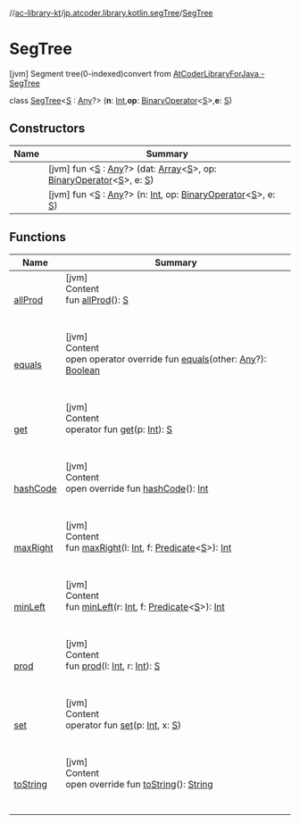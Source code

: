 //[ac-library-kt](../../index.md)/[jp.atcoder.library.kotlin.segTree](../index.md)/[SegTree](index.md)



# SegTree  
 [jvm] Segment tree(0-indexed)convert from [AtCoderLibraryForJava - SegTree](https://github.com/NASU41/AtCoderLibraryForJava/blob/24160d880a5fc6d1caf9b95baa875e47fb568ef3/SegTree/SegTree.java)  
  
class [SegTree](index.md)<[S](index.md) : [Any](https://kotlinlang.org/api/latest/jvm/stdlib/kotlin/-any/index.html)?> (**n**: [Int](https://kotlinlang.org/api/latest/jvm/stdlib/kotlin/-int/index.html),**op**: [BinaryOperator](https://docs.oracle.com/javase/8/docs/api/java/util/function/BinaryOperator.html)<[S](index.md)>,**e**: [S](index.md))   


## Constructors  
  
|  Name|  Summary| 
|---|---|
| [<init>](-init-.md)|  [jvm] fun <[S](index.md) : [Any](https://kotlinlang.org/api/latest/jvm/stdlib/kotlin/-any/index.html)?> [<init>](-init-.md)(dat: [Array](https://kotlinlang.org/api/latest/jvm/stdlib/kotlin/-array/index.html)<[S](index.md)>, op: [BinaryOperator](https://docs.oracle.com/javase/8/docs/api/java/util/function/BinaryOperator.html)<[S](index.md)>, e: [S](index.md))   <br>
| [<init>](-init-.md)|  [jvm] fun <[S](index.md) : [Any](https://kotlinlang.org/api/latest/jvm/stdlib/kotlin/-any/index.html)?> [<init>](-init-.md)(n: [Int](https://kotlinlang.org/api/latest/jvm/stdlib/kotlin/-int/index.html), op: [BinaryOperator](https://docs.oracle.com/javase/8/docs/api/java/util/function/BinaryOperator.html)<[S](index.md)>, e: [S](index.md))   <br>


## Functions  
  
|  Name|  Summary| 
|---|---|
| [allProd](all-prod.md)| [jvm]  <br>Content  <br>fun [allProd](all-prod.md)(): [S](index.md)  <br><br><br>
| [equals](https://kotlinlang.org/api/latest/jvm/stdlib/kotlin/-any/equals.html)| [jvm]  <br>Content  <br>open operator override fun [equals](https://kotlinlang.org/api/latest/jvm/stdlib/kotlin/-any/equals.html)(other: [Any](https://kotlinlang.org/api/latest/jvm/stdlib/kotlin/-any/index.html)?): [Boolean](https://kotlinlang.org/api/latest/jvm/stdlib/kotlin/-boolean/index.html)  <br><br><br>
| [get](get.md)| [jvm]  <br>Content  <br>operator fun [get](get.md)(p: [Int](https://kotlinlang.org/api/latest/jvm/stdlib/kotlin/-int/index.html)): [S](index.md)  <br><br><br>
| [hashCode](https://kotlinlang.org/api/latest/jvm/stdlib/kotlin/-any/hash-code.html)| [jvm]  <br>Content  <br>open override fun [hashCode](https://kotlinlang.org/api/latest/jvm/stdlib/kotlin/-any/hash-code.html)(): [Int](https://kotlinlang.org/api/latest/jvm/stdlib/kotlin/-int/index.html)  <br><br><br>
| [maxRight](max-right.md)| [jvm]  <br>Content  <br>fun [maxRight](max-right.md)(l: [Int](https://kotlinlang.org/api/latest/jvm/stdlib/kotlin/-int/index.html), f: [Predicate](https://docs.oracle.com/javase/8/docs/api/java/util/function/Predicate.html)<[S](index.md)>): [Int](https://kotlinlang.org/api/latest/jvm/stdlib/kotlin/-int/index.html)  <br><br><br>
| [minLeft](min-left.md)| [jvm]  <br>Content  <br>fun [minLeft](min-left.md)(r: [Int](https://kotlinlang.org/api/latest/jvm/stdlib/kotlin/-int/index.html), f: [Predicate](https://docs.oracle.com/javase/8/docs/api/java/util/function/Predicate.html)<[S](index.md)>): [Int](https://kotlinlang.org/api/latest/jvm/stdlib/kotlin/-int/index.html)  <br><br><br>
| [prod](prod.md)| [jvm]  <br>Content  <br>fun [prod](prod.md)(l: [Int](https://kotlinlang.org/api/latest/jvm/stdlib/kotlin/-int/index.html), r: [Int](https://kotlinlang.org/api/latest/jvm/stdlib/kotlin/-int/index.html)): [S](index.md)  <br><br><br>
| [set](set.md)| [jvm]  <br>Content  <br>operator fun [set](set.md)(p: [Int](https://kotlinlang.org/api/latest/jvm/stdlib/kotlin/-int/index.html), x: [S](index.md))  <br><br><br>
| [toString](https://kotlinlang.org/api/latest/jvm/stdlib/kotlin/-any/to-string.html)| [jvm]  <br>Content  <br>open override fun [toString](https://kotlinlang.org/api/latest/jvm/stdlib/kotlin/-any/to-string.html)(): [String](https://kotlinlang.org/api/latest/jvm/stdlib/kotlin/-string/index.html)  <br><br><br>

